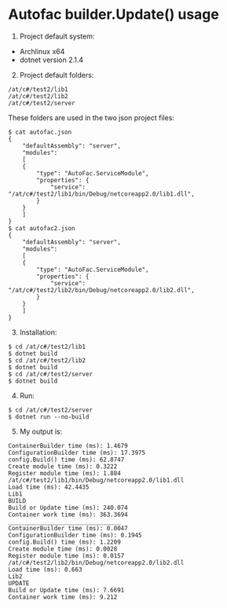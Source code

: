 # Autofac builder.Update() usage #

1. Project default system: 
- Archlinux x64
- dotnet version 2.1.4

2. Project default folders:
```
/at/c#/test2/lib1
/at/c#/test2/lib2
/at/c#/test2/server
```
These folders are used in the two json project files:
```
$ cat autofac.json
{
    "defaultAssembly": "server",
    "modules":
    [
    {
        "type": "AutoFac.ServiceModule",
        "properties": {
            "service": "/at/c#/test2/lib1/bin/Debug/netcoreapp2.0/lib1.dll",
        }
    }
    ]
}
$ cat autofac2.json
{
    "defaultAssembly": "server",
    "modules":
    [
    {
        "type": "AutoFac.ServiceModule",
        "properties": {
            "service": "/at/c#/test2/lib2/bin/Debug/netcoreapp2.0/lib2.dll",
        }
    }
    ]
}
```
3. Installation:
```
$ cd /at/c#/test2/lib1
$ dotnet build
$ cd /at/c#/test2/lib2
$ dotnet build
$ cd /at/c#/test2/server
$ dotnet build
```
4. Run:
```
$ cd /at/c#/test2/server
$ dotnet run --no-build
```
5. My output is:
```
ContainerBuilder time (ms): 1.4679
ConfigurationBuilder time (ms): 17.3975
config.Build() time (ms): 62.8747
Create module time (ms): 0.3222
Register module time (ms): 1.884
/at/c#/test2/lib1/bin/Debug/netcoreapp2.0/lib1.dll
Load time (ms): 42.4435
Lib1
BUILD
Build or Update time (ms): 240.074
Container work time (ms): 363.3694
________________________________
ContainerBuilder time (ms): 0.0047
ConfigurationBuilder time (ms): 0.1945
config.Build() time (ms): 1.2209
Create module time (ms): 0.0028
Register module time (ms): 0.0157
/at/c#/test2/lib2/bin/Debug/netcoreapp2.0/lib2.dll
Load time (ms): 0.663
Lib2
UPDATE
Build or Update time (ms): 7.6691
Container work time (ms): 9.212
```
